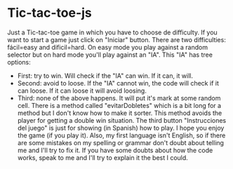 # Tic-tac-toe-js
Just a Tic-tac-toe game in which you have to choose de difficulty.
If you want to start a game just click on "Iniciar" button.
There are two difficulties: fácil=easy and dificil=hard.
On easy mode you play against a random selector but on hard mode you'll play against an "IA". This "IA" has tree options:
  - First: try to win. Will check if the "IA" can win. If it can, it will.
  - Second: avoid to loose. If the "IA" cannot win, the code will check if it can loose. If it can loose it will avoid loosing.
  - Third: none of the above happens. It will put it's mark at some random cell.
There is a method called "evitarDobletes" which is a bit long for a method but I don't know how to make it sorter. This method avoids the player for getting a double win situation.
The third button "Instrucciones del juego" is just for showing (in Spanish) how to play.
I hope you enjoy the game (if you play it). Also, my first language isn't English, so if there are some mistakes on my spelling or grammar don't doubt about telling me and I'll try to fix it. If you have some doubts about how the code works, speak to me and I'll try to explain it the best I could.
